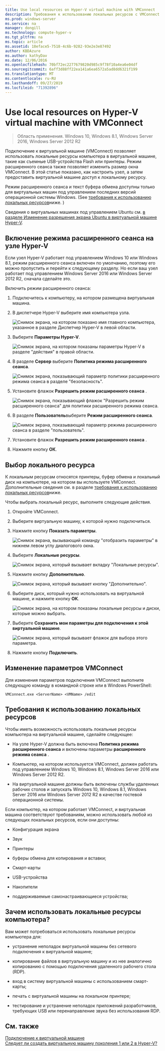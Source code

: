 ```yaml
---
title: Use local resources on Hyper-V virtual machine with VMConnect
description: Требования к использованию локальных ресурсов с VMConnect
ms.prod: windows-server
ms.service: na
manager: dongill
ms.technology: compute-hyper-v
ms.tgt_pltfrm: na
ms.topic: article
ms.assetid: 18eface5-7518-4c6b-9282-93e2e3e87492
author: KBDAzure
ms.author: kathyDav
ms.date: 12/06/2016
ms.openlocfilehash: 70bf72ec2277679820d985c9f78f10a4ea6e04df
ms.sourcegitcommit: 6aff3d88ff22ea141a6ea6572a5ad8dd6321f199
ms.translationtype: MT
ms.contentlocale: ru-RU
ms.lasthandoff: 09/27/2019
ms.locfileid: "71392896"
---
```

# <a name="use-local-resources-on-hyper-v-virtual-machine-with-vmconnect"></a>Use local resources on Hyper-V virtual machine with VMConnect

>Область применения. Windows 10, Windows 8.1, Windows Server 2016, Windows Server 2012 R2

Подключение к виртуальной машине (VMConnect) позволяет использовать локальные ресурсы компьютера в виртуальной машине, такие как съемные USB-устройства Flash или принтеры. Режим расширенного сеанса также позволяет изменить размер окна VMConnect. В этой статье показано, как настроить узел, а затем предоставить виртуальной машине доступ к локальному ресурсу.

Режим расширенного сеанса и текст буфера обмена доступны только для виртуальных машин под управлением последних версий операционной системы Windows. \(See [требования к использованию локальных ресурсов](#requirements-for-using-local-resources)ниже. \) 

Сведения о виртуальных машинах под управлением Ubuntu см. [в разделе Изменение разрешения экрана Ubuntu в виртуальной машине Hyper-V](https://blogs.msdn.microsoft.com/virtual_pc_guy/2014/09/19/changing-ubuntu-screen-resolution-in-a-hyper-v-vm/). 
  
## <a name="turn-on-enhanced-session-mode-on-a-hyper-v-host"></a>Включение режима расширенного сеанса на узле Hyper-V  
Если узел Hyper-V работает под управлением Windows 10 или Windows 8.1, режим расширенного сеанса включен по умолчанию, поэтому его можно пропустить и перейти к следующему разделу. Но если ваш узел работает под управлением Windows Server 2016 или Windows Server 2012 R2, сначала сделайте это. 
  
Включить режим расширенного сеанса:

1.  Подключитесь к компьютеру, на котором размещена виртуальная машина.  
  
2.  В диспетчере Hyper-V выберите имя компьютера узла.  
  
    ![Снимок экрана, на котором показано имя главного компьютера, указанное в разделе Диспетчер Hyper-V в левой области.](media/Hyper-V-HyperVManager-HostNameSelected.png)  
  
3.  Выберите **Параметры Hyper-V**.  
  
    ![Снимок экрана, на котором показаны параметры Hyper-V в разделе "действия" в правой области.](media/HyperV-ActionsHyperVSettings.png)  
  
4.  В разделе **Сервер** выберите **Политика режима расширенного сеанса**.  
  
    ![Снимок экрана, показывающий параметр политики расширенного режима сеанса в разделе "безопасность".](media/Hyper-V-Settings-ServerEnhancedSessionModePolicy.png)  
  
5.  Установите флажок **Разрешить режим расширенного сеанса** .  
  
    ![Снимок экрана, показывающий флажок "Разрешить режим расширенного сеанса" для политики расширенного режима сеанса.](media/Hyper-V-Settings-EnhancedSessionModePolicyCheckBox.png)  
  
6.  В разделе **Пользователь**выберите **Режим расширенного сеанса**.  
  
    ![Снимок экрана, показывающий параметр режима расширенного сеанса в разделе "пользователь". ](media/Hyper-V-Settings-UserEnhancedSessionMode.png)  
  
7.  Установите флажок **Разрешить режим расширенного сеанса** .  
  
8.  Нажмите кнопку **ОК**.  
  
## <a name="choose-a-local-resource"></a>Выбор локального ресурса

К локальным ресурсам относятся принтеры, буфер обмена и локальный диск на компьютере, на котором вы используете VMConnect. Дополнительные сведения см. в разделе [требования к использованию локальных ресурсов](#requirements-for-using-local-resources)ниже.  
  
Чтобы выбрать локальный ресурс, выполните следующие действия.
  
1.  Откройте VMConnect.  
  
2.  Выберите виртуальную машину, к которой нужно подключиться.  
  
3.  Нажмите кнопку **Показать параметры**.  
  
    ![Снимок экрана, вызывающий команду "отобразить параметры" в нижнем левом углу диалогового окна.](media/HyperV-VMConnect-DisplayConfig.png)  
  
4.  Выберите **Локальные ресурсы**.  
  
    ![Снимок экрана, который вызывает вкладку "Локальные ресурсы".](media/HyperV-VMConnect-DisplayConfig-LocalResources.png)  
  
5.  Нажмите кнопку **Дополнительно**.  
  
    ![Снимок экрана, который вызывает кнопку "Дополнительно".](media/HyperV-VMConnect-DisplayConfig-LocalResourcesMore.png)  
  
6.  Выберите диск, который нужно использовать на виртуальной машине, и нажмите кнопку **ОК**.  
  
    ![Снимок экрана, на котором показаны локальные ресурсы и диски, которые можно выбрать.](media/HyperV-VMConnect-Settings-LocalResourcesDrives.png)  
  
7.  Выберите **Сохранить мои параметры для подключения к этой виртуальной машине**.  
  
    ![Снимок экрана, который вызывает флажок для выбора этого параметра.](media/HyperV-VMConnect-SaveSettings.png)  
  
8.  Нажмите кнопку **Подключить**.  
  
## <a name="edit-vmconnect-settings"></a>Изменение параметров VMConnect

Для изменения параметров подключения VMConnect выполните следующую команду в командной строке или в Windows PowerShell:  
  
`VMConnect.exe <ServerName> <VMName> /edit`  
  
## <a name="requirements-for-using-local-resources"></a>Требования к использованию локальных ресурсов

Чтобы иметь возможность использовать локальные ресурсы компьютера на виртуальной машине, сделайте следующее:  
  
-   На узле Hyper-V должна быть включена **Политика режима расширенного сеанса** и включены параметры **расширенного режима сеанса** .  
  
-   Компьютер, на котором используется VMConnect, должен работать под управлением Windows 10, Windows 8.1, Windows Server 2016 или Windows Server 2012 R2.  
  
-   На виртуальной машине должны быть включены службы удаленных рабочих столов и запускать Windows 10, Windows 8.1, Windows Server 2016 или Windows Server 2012 R2 в качестве гостевой операционной системы.  
  
Если компьютер, на котором работает VMConnect, и виртуальная машина соответствуют требованиям, можно использовать любой из следующих локальных ресурсов, если они доступны:  
  
-   Конфигурация экрана  
  
-   Звук
  
-   Принтеры  
  
-   буферы обмена для копирования и вставки;  
  
-   Смарт-карты  
  
-   USB-устройства  
  
-   Накопители  
  
-   поддерживаемые самонастраивающиеся устройства;  
  
## <a name="why-use-a-computers-local-resources"></a>Зачем использовать локальные ресурсы компьютера?
Вам может потребоваться использовать локальные ресурсы компьютера для:  
  
-   устранение неполадок виртуальной машины без сетевого подключения к виртуальной машине;  
  
-   копирование файлов в виртуальную машину и из нее аналогично копированию с помощью подключения удаленного рабочего стола (RDP).  
  
-   вход в систему виртуальной машины с использованием смарт-карты;  
  
-   печать с виртуальной машины на локальном принтере;  
  
-   тестирование и устранение неполадок приложений разработчиков, требующих USB или перенаправление звука без использования RDP.  
  
## <a name="see-also"></a>См. также  
[Подключение к виртуальной машине](https://technet.microsoft.com/library/cc742407.aspx)  
[Следует ли создать виртуальную машину поколения 1 или 2 в Hyper-V?](../plan/Should-I-create-a-generation-1-or-2-virtual-machine-in-Hyper-V.md)



